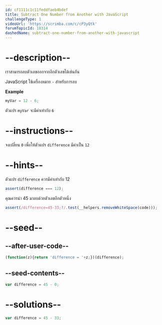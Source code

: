```yaml
---
id: cf1111c1c11feddfaeb4bdef
title: Subtract One Number from Another with JavaScript
challengeType: 1
videoUrl: 'https://scrimba.com/c/cP3yQtk'
forumTopicId: 18314
dashedName: subtract-one-number-from-another-with-javascript
---
```


# --description--

เราสามารถลบตัวเลขออกจากอีกตัวเลขได้เช่นกัน

JavaScript ใช้เครื่องหมาย `-` สำหรับการลบ

**Example**

```js
myVar = 12 - 6;
```

ตัวแปร `myVar` จะมีค่าเท่ากับ `6`

# --instructions--

จงเปลี่ยน `0` เพื่อให้ตัวแปร `difference` มีค่าเป็น `12`

# --hints--

ตัวแปร `difference` ควรมีค่าเท่ากับ 12

```js
assert(difference === 12);
```

คุณควรนำ 45 มาลบด้วยตัวเลขอีกตัวหนึ่ง

```js
assert(/difference=45-33;?/.test(__helpers.removeWhiteSpace(code)));
```

# --seed--

## --after-user-code--

```js
(function(z){return 'difference = '+z;})(difference);
```

## --seed-contents--

```js
var difference = 45 - 0;
```

# --solutions--

```js
var difference = 45 - 33;
```
